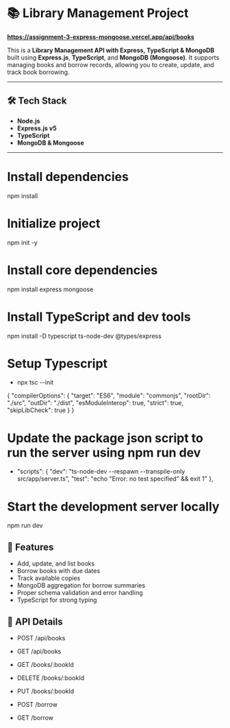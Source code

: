 # 📚 Library Management Project

**https://assignment-3-express-mongoose.vercel.app/api/books**

This is a **Library Management API with Express, TypeScript & MongoDB** built using **Express.js**, **TypeScript**, and **MongoDB (Mongoose)**. It supports managing books and borrow records, allowing you to create, update, and track book borrowing.

---

## 🛠️ Tech Stack

- **Node.js**
- **Express.js v5**
- **TypeScript**
- **MongoDB & Mongoose**

---

# Install dependencies
npm install

# Initialize project
npm init -y

# Install core dependencies
npm install express mongoose

# Install TypeScript and dev tools
npm install -D typescript ts-node-dev @types/express

# Setup Typescript
- npx tsc --init

{
  "compilerOptions": {
    "target": "ES6",
    "module": "commonjs",
    "rootDir": "./src",
    "outDir": "./dist",
    "esModuleInterop": true,
    "strict": true,
    "skipLibCheck": true
  }
}

# Update the package json script to run the server using npm run dev
- "scripts": {
    "dev": "ts-node-dev --respawn --transpile-only src/app/server.ts",
    "test": "echo \"Error: no test specified\" && exit 1"
  },

# Start the development server locally
npm run dev


## 🚀 Features

- Add, update, and list books
- Borrow books with due dates
- Track available copies
- MongoDB aggregation for borrow summaries
- Proper schema validation and error handling
- TypeScript for strong typing


## 🚀 API Details

- POST /api/books

- GET /api/books 

- GET /books/:bookId

- DELETE /books/:bookId

- PUT /books/:bookId 

- POST /borrow 

- GET /borrow 